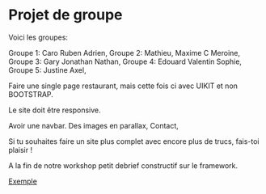 # Projet de groupe

Voici les groupes:

Groupe 1: Caro Ruben Adrien,
Groupe 2: Mathieu, Maxime C Meroine,
Groupe 3: Gary Jonathan Nathan,
Groupe 4: Edouard Valentin Sophie,
Groupe 5: Justine Axel,

Faire une single page restaurant, mais cette fois ci avec UIKIT et non BOOTSTRAP.

Le site doit être responsive.

Avoir une navbar.
Des images en parallax,
Contact,

Si tu souhaites faire un site plus complet avec encore plus de trucs, fais-toi plaisir !

A la fin de notre workshop petit debrief constructif sur le framework.

[Exemple](https://bailleuxthomas.github.io/WorkShopUikit/Projet/)
